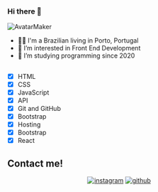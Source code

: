 ### Hi there 👋

![AvatarMaker](https://user-images.githubusercontent.com/75212858/149626493-d89f5190-907d-425d-802e-9e9cb0fada02.png)

- 👧🏻 I'm a Brazilian living in Porto, Portugal
- 🔭 I’m interested in Front End Development
- 👯 I’m studying programming since 2020

## 
- [x] HTML
- [x] CSS
- [x] JavaScript
- [x] API
- [x] Git and GitHub
- [x] Bootstrap
- [x] Hosting
- [x] Bootstrap
- [x] React

## Contact me!
<p align="center">
<a href="https://www.instagram.com/kahornelas/"><img src="https://img.shields.io/badge/Instagram-E4405F?style=for-the-badge&logo=instagram&logoColor=white" alt="instagram"></a>
<a href="https://www.linkedin.com/in/ana-karina-ornelas/"><img src="https://img.shields.io/badge/LinkedIn-0077B5?style=for-the-badge&logo=linkedin&logoColor=white" alt="github"></a>
</p>
